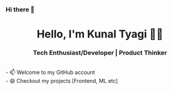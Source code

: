 ### Hi there 👋
<h1 align="center"> Hello, I'm Kunal Tyagi 👨‍💻 </h1>
<h3 align="center">  Tech Enthusiast/Developer | Product Thinker </h3> <br>
- 📫 Welcome to my GitHub account <br>
- 😄 Checkout my projects [Frontend, ML etc]

<!--
**kunaltyagi16/kunaltyagi16** is a ✨ _special_ ✨ repository because its `README.md` (this file) appears on your GitHub profile.

Here are some ideas to get you started:

- 🔭 I’m currently working on ...
- 🌱 I’m currently learning ...
- 👯 I’m looking to collaborate on ...
- 🤔 I’m looking for help with ...
- 💬 Ask me about ...
- 📫 How to reach me: ...
- 😄 Pronouns: ...
- ⚡ Fun fact: ...
-->
